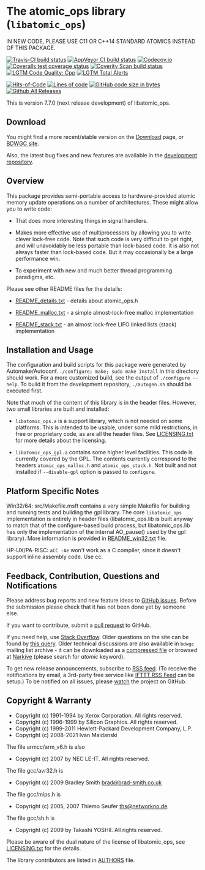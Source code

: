 # The atomic_ops library (`libatomic_ops`)

IN NEW CODE, PLEASE USE C11 OR C++14 STANDARD ATOMICS INSTEAD OF THIS PACKAGE.

[![Travis-CI build status](https://travis-ci.com/ivmai/libatomic_ops.svg?branch=master)](https://travis-ci.com/ivmai/libatomic_ops)
[![AppVeyor CI build status](https://ci.appveyor.com/api/projects/status/github/ivmai/libatomic_ops?branch=master&svg=true)](https://ci.appveyor.com/project/ivmai/libatomic-ops)
[![Codecov.io](https://codecov.io/github/ivmai/libatomic_ops/coverage.svg?branch=master)](https://codecov.io/github/ivmai/libatomic_ops?branch=master)
[![Coveralls test coverage status](https://coveralls.io/repos/ivmai/libatomic_ops/badge.png?branch=master)](https://coveralls.io/github/ivmai/libatomic_ops)
[![Coverity Scan build status](https://scan.coverity.com/projects/10809/badge.svg)](https://scan.coverity.com/projects/ivmai-libatomic_ops)
[![LGTM Code Quality: Cpp](https://img.shields.io/lgtm/grade/cpp/g/ivmai/libatomic_ops.svg?logo=lgtm&logoWidth=18)](https://lgtm.com/projects/g/ivmai/libatomic_ops/context:cpp)
[![LGTM Total Alerts](https://img.shields.io/lgtm/alerts/g/ivmai/libatomic_ops.svg?logo=lgtm&logoWidth=18)](https://lgtm.com/projects/g/ivmai/libatomic_ops/alerts)

[![Hits-of-Code](https://hitsofcode.com/github/ivmai/libatomic_ops?branch=master)](https://hitsofcode.com/github/ivmai/libatomic_ops/view)
[![Lines of code](https://img.shields.io/tokei/lines/github/ivmai/libatomic_ops)](https://shields.io/category/size)
[![GitHub code size in bytes](https://img.shields.io/github/languages/code-size/ivmai/libatomic_ops)](https://shields.io/category/size)
[![Github All Releases](https://img.shields.io/github/downloads/ivmai/libatomic_ops/total.svg)](https://shields.io/category/downloads)

This is version 7.7.0 (next release development) of libatomic_ops.


## Download

You might find a more recent/stable version on the
[Download](https://github.com/ivmai/libatomic_ops/wiki/Download) page, or
[BDWGC site](http://www.hboehm.info/gc/).

Also, the latest bug fixes and new features are available in the
[development repository](https://github.com/ivmai/libatomic_ops).


## Overview

This package provides semi-portable access to hardware-provided
atomic memory update operations on a number of architectures.  These might
allow you to write code:

* That does more interesting things in signal handlers.

* Makes more effective use of multiprocessors by allowing you to write
  clever lock-free code.  Note that such code is very difficult to get
  right, and will unavoidably be less portable than lock-based code.  It
  is also not always faster than lock-based code.  But it may occasionally
  be a large performance win.

* To experiment with new and much better thread programming paradigms, etc.

Please see other README files for the details:

* [README_details.txt](README_details.txt) - details about atomic_ops.h

* [README_malloc.txt](README_malloc.txt) - a simple almost-lock-free malloc
  implementation

* [README_stack.txt](README_stack.txt) -  an almost lock-free LIFO linked
  lists (stack) implementation


## Installation and Usage

The configuration and build scripts for this package were generated by
Automake/Autoconf.  `./configure; make; sudo make install` in this
directory should work.  For a more customized build, see the output of
`./configure --help`.  To build it from the development repository,
`./autogen.sh` should be executed first.

Note that much of the content of this library is in the header files.
However, two small libraries are built and installed:

* `libatomic_ops.a` is a support library, which is not needed on some
  platforms. This is intended to be usable, under some mild restrictions,
  in free or proprietary code, as are all the header files.
  See [LICENSING.txt](LICENSING.txt) for more details about the licensing.

* `libatomic_ops_gpl.a` contains some higher level facilities.  This code is
  currently covered by the GPL.  The contents currently correspond to
  the headers `atomic_ops_malloc.h` and `atomic_ops_stack.h`.  Not built and
  not installed if `--disable-gpl` option is passed to `configure`.


## Platform Specific Notes

Win32/64: src/Makefile.msft contains a very simple Makefile for building
and running tests and building the gpl library.  The core `libatomic_ops`
implementation is entirely in header files (libatomic_ops.lib is built anyway
to match that of the configure-based build process, but libatomic_ops.lib has
only the implementation of the internal AO_pause() used by the gpl library).
More information is provided in [README_win32.txt](README_win32.txt) file.

HP-UX/PA-RISC: `aCC -Ae` won't work as a C compiler, since it doesn't support
inline assembly code.  Use cc.


## Feedback, Contribution, Questions and Notifications

Please address bug reports and new feature ideas to
[GitHub issues](https://github.com/ivmai/libatomic_ops/issues).  Before the
submission please check that it has not been done yet by someone else.

If you want to contribute, submit
a [pull request](https://github.com/ivmai/libatomic_ops/pulls) to GitHub.

If you need help, use
[Stack Overflow](https://stackoverflow.com/questions/tagged/atomic-ops).
Older questions on the site can be found by
[this query](https://stackoverflow.com/search?q=atomic_ops).
Older technical discussions are also available in `bdwgc` mailing list
archive - it can be downloaded as a
[compressed file](https://github.com/ivmai/bdwgc/files/1038163/bdwgc-mailing-list-archive-2017_04.tar.gz)
or browsed at [Narkive](http://bdwgc.opendylan.narkive.com) (please search
for _atomic_ keyword).

To get new release announcements, subscribe to
[RSS feed](https://github.com/ivmai/libatomic_ops/releases.atom).
(To receive the notifications by email, a 3rd-party free service like
[IFTTT RSS Feed](https://ifttt.com/feed) can be setup.)
To be notified on all issues, please
[watch](https://github.com/ivmai/libatomic_ops/watchers) the project on
GitHub.


## Copyright & Warranty

 * Copyright (c) 1991-1994 by Xerox Corporation.  All rights reserved.
 * Copyright (c) 1996-1999 by Silicon Graphics.  All rights reserved.
 * Copyright (c) 1999-2011 Hewlett-Packard Development Company, L.P.
 * Copyright (c) 2008-2021 Ivan Maidanski

The file armcc/arm_v6.h is also

 * Copyright (c) 2007 by NEC LE-IT.  All rights reserved.

The file gcc/avr32.h is

 * Copyright (c) 2009 Bradley Smith <brad@brad-smith.co.uk>

The file gcc/mips.h is

 * Copyright (c) 2005, 2007 Thiemo Seufer <ths@networkno.de>

The file gcc/sh.h is

 * Copyright (c) 2009 by Takashi YOSHII. All rights reserved.

Please be aware of the dual nature of the license of libatomic_ops,
see [LICENSING.txt](LICENSING.txt) for the details.

The library contributors are listed in [AUTHORS](AUTHORS) file.
